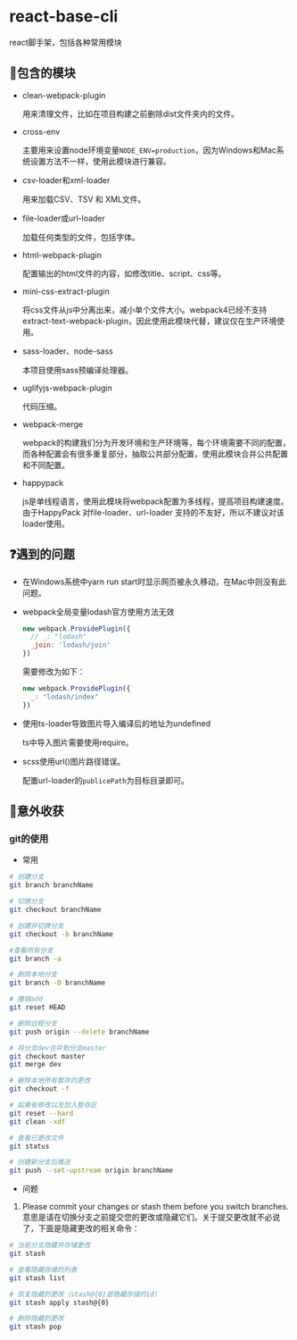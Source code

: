 # react-base-cli

react脚手架，包括各种常用模块

## :memo:包含的模块

- clean-webpack-plugin

  用来清理文件，比如在项目构建之前删除dist文件夹内的文件。
- cross-env

  主要用来设置node环境变量`NODE_ENV=production`，因为Windows和Mac系统设置方法不一样，使用此模块进行兼容。
- csv-loader和xml-loader

  用来加载CSV、TSV 和 XML文件。
- file-loader或url-loader

  加载任何类型的文件，包括字体。
- html-webpack-plugin

  配置输出的html文件的内容，如修改title、script、css等。
- mini-css-extract-plugin

  将css文件从js中分离出来，减小单个文件大小。webpack4已经不支持extract-text-webpack-plugin，因此使用此模块代替，建议仅在生产环境使用。
- sass-loader、node-sass

  本项目使用sass预编译处理器。
- uglifyjs-webpack-plugin

  代码压缩。
- webpack-merge

  webpack的构建我们分为开发环境和生产环境等，每个环境需要不同的配置，而各种配置会有很多重复部分，抽取公共部分配置，使用此模块合并公共配置和不同配置。
- happypack

  js是单线程语言，使用此模块将webpack配置为多线程，提高项目构建速度。由于HappyPack 对file-loader、url-loader 支持的不友好，所以不建议对该loader使用。

## :question:遇到的问题

- 在Windows系统中yarn run start时显示网页被永久移动，在Mac中则没有此问题。

- webpack全局变量lodash官方使用方法无效

  ```javascript
  new webpack.ProvidePlugin({
    // _: "lodash"
    _join: 'lodash/join'
  })
  ```

  需要修改为如下：

  ```javascript
  new webpack.ProvidePlugin({
    _: "lodash/index"
  })
  ```

- 使用ts-loader导致图片导入编译后的地址为undefined

  ts中导入图片需要使用require。

- scss使用url()图片路径错误。

  配置url-loader的`publicePath`为目标目录即可。

## :tada:意外收获

### git的使用

- 常用

```bash
# 创建分支
git branch branchName

# 切换分支
git checkout branchName

# 创建并切换分支
git checkout -b branchName

#查看所有分支
git branch -a

# 删除本地分支
git branch -D branchName

# 撤销add
git reset HEAD

# 删除远程分支
git push origin --delete branchName

# 将分支dev合并到分支master
git checkout master
git merge dev

# 删除本地所有暂存的更改
git checkout -f

# 如果有修改以及加入暂存区
git reset --hard
git clean -xdf

# 查看已更改文件
git status

# 创建新分支后推送
git push --set-upstream origin branchName
```

- 问题

1. Please commit your changes or stash them before you switch branches.意思是请在切换分支之前提交您的更改或隐藏它们。关于提交更改就不必说了，下面是隐藏更改的相关命令：

  ```bash
  # 当前分支隐藏并存储更改
  git stash

  # 查看隐藏存储的列表
  git stash list

  # 恢复隐藏的更改（stash@{0}是隐藏存储的id）
  git stash apply stash@{0}

  # 删除隐藏的更改
  git stash pop
  ```
